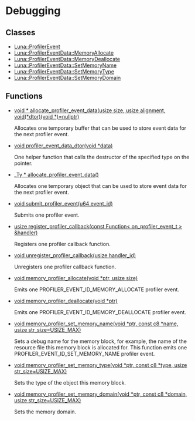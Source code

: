 # Debugging
## Classes
* [Luna::ProfilerEvent](struct_luna_1_1_profiler_event.md)
* [Luna::ProfilerEventData::MemoryAllocate](struct_luna_1_1_profiler_event_data_1_1_memory_allocate.md)
* [Luna::ProfilerEventData::MemoryDeallocate](struct_luna_1_1_profiler_event_data_1_1_memory_deallocate.md)
* [Luna::ProfilerEventData::SetMemoryName](struct_luna_1_1_profiler_event_data_1_1_set_memory_name.md)
* [Luna::ProfilerEventData::SetMemoryType](struct_luna_1_1_profiler_event_data_1_1_set_memory_type.md)
* [Luna::ProfilerEventData::SetMemoryDomain](struct_luna_1_1_profiler_event_data_1_1_set_memory_domain.md)
## Functions
* [void * allocate_profiler_event_data(usize size, usize alignment, void(*dtor)(void *)=nullptr)](group___runtime_profiler_1ga7eaa2c6dab0d6b10da8f589ae1faceaf.md)

    Allocates one temporary buffer that can be used to store event data for the next profiler event. 

* [void profiler_event_data_dtor(void *data)](group___runtime_profiler_1gaacde50ed0a5efd0e07c4cbb079ee9cf0.md)

    One helper function that calls the destructor of the specified type on the pointer. 

* [_Ty * allocate_profiler_event_data()](group___runtime_profiler_1gaef867b156feb1c7ad417885ee9bc0a76.md)

    Allocates one temporary object that can be used to store event data for the next profiler event. 

* [void submit_profiler_event(u64 event_id)](group___runtime_profiler_1ga9606e89a2918c82f675423172519de00.md)

    Submits one profiler event. 

* [usize register_profiler_callback(const Function< on_profiler_event_t > &handler)](group___runtime_profiler_1ga22959c4b1b3b648ea696bb268c925f32.md)

    Registers one profiler callback function. 

* [void unregister_profiler_callback(usize handler_id)](group___runtime_profiler_1ga61119861f9b1baaa12126748287a6a61.md)

    Unregisters one profiler callback function. 

* [void memory_profiler_allocate(void *ptr, usize size)](group___runtime_profiler_1ga93eae32928d521552eb67865e576c03d.md)

    Emits one PROFILER_EVENT_ID_MEMORY_ALLOCATE profiler event. 

* [void memory_profiler_deallocate(void *ptr)](group___runtime_profiler_1ga78750728333548e6d934696710eb64a5.md)

    Emits one PROFILER_EVENT_ID_MEMORY_DEALLOCATE profiler event. 

* [void memory_profiler_set_memory_name(void *ptr, const c8 *name, usize str_size=USIZE_MAX)](group___runtime_profiler_1ga731879fecbe041bf54b3a17f471ae93b.md)

    Sets a debug name for the memory block, for example, the name of the resource file this memory block is allocated for. This function emits one PROFILER_EVENT_ID_SET_MEMORY_NAME profiler event. 

* [void memory_profiler_set_memory_type(void *ptr, const c8 *type, usize str_size=USIZE_MAX)](group___runtime_profiler_1ga528082599fe26fa41bc437284edba5a6.md)

    Sets the type of the object this memory block. 

* [void memory_profiler_set_memory_domain(void *ptr, const c8 *domain, usize str_size=USIZE_MAX)](group___runtime_profiler_1ga29e87893674b7781230d72457b42d2db.md)

    Sets the memory domain. 

